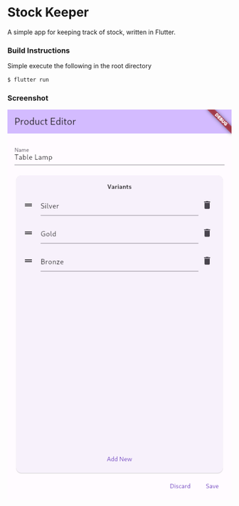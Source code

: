 # Stock Keeper
A simple app for keeping track of stock, written in Flutter.

### Build Instructions
Simple execute the following in the root directory
```sh
$ flutter run
```

### Screenshot
![StockKeeper](https://raw.githubusercontent.com/BenJilks/StockKeeper/master/screenshots/screenshot.png)
